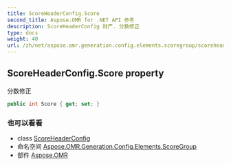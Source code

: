 ```yaml
---
title: ScoreHeaderConfig.Score
second_title: Aspose.OMR for .NET API 参考
description: ScoreHeaderConfig 财产. 分数修正
type: docs
weight: 40
url: /zh/net/aspose.omr.generation.config.elements.scoregroup/scoreheaderconfig/score/
---
```

## ScoreHeaderConfig.Score property

分数修正

```csharp
public int Score { get; set; }
```

### 也可以看看

* class [ScoreHeaderConfig](../)
* 命名空间 [Aspose.OMR.Generation.Config.Elements.ScoreGroup](../../scoreheaderconfig/)
* 部件 [Aspose.OMR](../../../)



